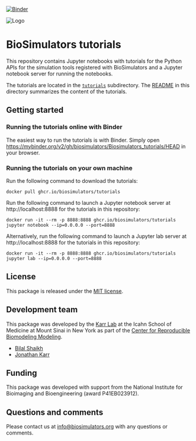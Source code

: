 [![Binder](https://mybinder.org/badge_logo.svg)](https://mybinder.org/v2/gh/biosimulators/Biosimulators_tutorials/HEAD)

![Logo](https://raw.githubusercontent.com/biosimulations/Biosimulations/dev/libs/shared/assets/src/assets/images/biosimulators-logo/logo-white.svg)

# BioSimulators tutorials

This repository contains Jupyter notebooks with tutorials for the Python APIs for the simulation tools registered with BioSimulators and a Jupyter notebook server for running the notebooks.

The tutorials are located in the [`tutorials`](tutorials) subdirectory. The [README](tutorials/README.md) in this directory summarizes the content of the tutorials.

## Getting started

### Running the tutorials online with Binder
The easiest way to run the tutorials is with Binder. Simply open https://mybinder.org/v2/gh/biosimulators/Biosimulators_tutorials/HEAD in your browser.

### Running the tutorials on your own machine
Run the following command to download the tutorials:
```
docker pull ghcr.io/biosimulators/tutorials
```

Run the following command to launch a Jupyter notebook server at http://localhost:8888 for the tutorials in this repository:
```
docker run -it --rm -p 8888:8888 ghcr.io/biosimulators/tutorials jupyter notebook --ip=0.0.0.0 --port=8888
```

Alternatively, run the following command to launch a Jupyter lab server at http://localhost:8888 for the tutorials in this repository:
```
docker run -it --rm -p 8888:8888 ghcr.io/biosimulators/tutorials jupyter lab --ip=0.0.0.0 --port=8888
```

## License

This package is released under the [MIT license](LICENSE).

## Development team

This package was developed by the [Karr Lab](https://www.karrlab.org) at the Icahn School of Medicine at Mount Sinai in New York as part of the [Center for Reproducible Biomodeling Modeling](https://reproduciblebiomodels.org).

- [Bilal Shaikh](https://www.bshaikh.com)
- [Jonathan Karr](https://www.karrlab.org)

## Funding

This package was developed with support from the National Institute for Bioimaging and Bioengineering (award P41EB023912).

## Questions and comments

Please contact us at [info@biosimulators.org](mailto:info@biosimulators.org) with any questions or comments.

